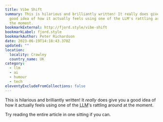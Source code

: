 ```yaml
---
title: Vibe Shift
summary: This is hilarious and brilliantly written! It really does give you a
  good idea of how it actually feels using one of the LLM's rattling around at
  the moment.
bookmarkExternal: http://fjord.style/vibe-shift
bookmarkLabel: fjord.style
bookmarkAuthor: Peter Richardson
date: 2023-06-19T14:18:43.378Z
updated: ""
location:
  locality: Crawley
  country_name: UK
category:
  - llm
  - ai
  - humour
  - tech
eleventyExcludeFromCollections: false
---
```

This is hilarious and brilliantly written! It *really* does give you a good idea of how it actually feels using one of the <abbr title="Large Language Model.">LLM</abbr>'s rattling around at the moment.

Try reading the entire article in one sitting if you can.